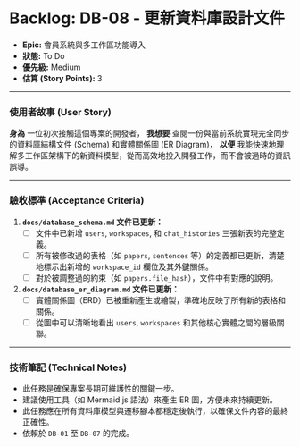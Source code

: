 # Backlog: DB-08 - 更新資料庫設計文件

- **Epic:** 會員系統與多工作區功能導入
- **狀態:** To Do
- **優先級:** Medium
- **估算 (Story Points):** 3

---

### 使用者故事 (User Story)

**身為** 一位初次接觸這個專案的開發者，
**我想要** 查閱一份與當前系統實現完全同步的資料庫結構文件 (Schema) 和實體關係圖 (ER Diagram)，
**以便** 我能快速地理解多工作區架構下的新資料模型，從而高效地投入開發工作，而不會被過時的資訊誤導。

---

### 驗收標準 (Acceptance Criteria)

1.  **`docs/database_schema.md` 文件已更新：**
    -   [ ] 文件中已新增 `users`, `workspaces`, 和 `chat_histories` 三張新表的完整定義。
    -   [ ] 所有被修改過的表格（如 `papers`, `sentences` 等）的定義都已更新，清楚地標示出新增的 `workspace_id` 欄位及其外鍵關係。
    -   [ ] 對於被調整過的約束（如 `papers.file_hash`），文件中有對應的說明。

2.  **`docs/database_er_diagram.md` 文件已更新：**
    -   [ ] 實體關係圖（ERD）已被重新產生或繪製，準確地反映了所有新的表格和關係。
    -   [ ] 從圖中可以清晰地看出 `users`, `workspaces` 和其他核心實體之間的層級關聯。

---

### 技術筆記 (Technical Notes)

-   此任務是確保專案長期可維護性的關鍵一步。
-   建議使用工具（如 Mermaid.js 語法）來產生 ER 圖，方便未來持續更新。
-   此任務應在所有資料庫模型與遷移腳本都穩定後執行，以確保文件內容的最終正確性。
-   依賴於 `DB-01` 至 `DB-07` 的完成。 